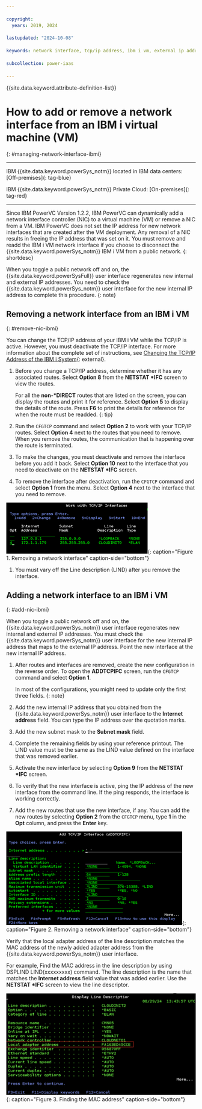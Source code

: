 ```yaml
---

copyright:
  years: 2019, 2024

lastupdated: "2024-10-08"

keywords: network interface, tcp/ip address, ibm i vm, external ip address, dns, lind, cfgtcp command

subcollection: power-iaas

---
```


{{site.data.keyword.attribute-definition-list}}

# How to add or remove a network interface from an IBM i virtual machine (VM)
{: #managing-network-interface-ibmi}

---

IBM {{site.data.keyword.powerSys_notm}} located in IBM data centers: [Off-premises]{: tag-blue}

IBM {{site.data.keyword.powerSys_notm}} Private Cloud: [On-premises]{: tag-red}

---





Since IBM PowerVC Version 1.2.2, IBM PowerVC can dynamically add a network interface controller (NIC) to a virtual machine (VM) or remove a NIC from a VM. IBM PowerVC does not set the IP address for new network interfaces that are created after the VM deployment. Any removal of a NIC results in freeing the IP address that was set on it. You must remove and readd the IBM i VM network interface if you choose to disconnect the {{site.data.keyword.powerSys_notm}} IBM i VM from a public network.
{: shortdesc}

When you toggle a public network off and on, the {{site.data.keyword.powerSysFull}} user interface regenerates new internal and external IP addresses. You need to check the {{site.data.keyword.powerSys_notm}} user interface for the new internal IP address to complete this procedure.
{: note}

## Removing a network interface from an IBM i VM
{: #remove-nic-ibmi}


You can change the TCP/IP address of your IBM i VM while the TCP/IP is active. However, you must deactivate the TCP/IP interface. For more information about the complete set of instructions, see [Changing the TCP/IP Address of the IBM i System](https://www.ibm.com/support/pages/node/641015){: external}.

1. Before you change a TCP/IP address, determine whether it has any associated routes. Select **Option 8** from the **NETSTAT \*IFC** screen to view the routes.

    For all the **non-\*DIRECT** routes that are listed on the screen, you can display the routes and print it for reference. Select **Option 5** to display the details of the route. Press **F6** to print the details for reference for when the route must be readded.
    {: tip}

2. Run the `CFGTCP` command and select **Option 2** to work with your TCP/IP routes. Select **Option 4** next to the routes that you need to remove. When you remove the routes, the communication that is happening over the route is terminated.

3. To make the changes, you must deactivate and remove the interface before you add it back. Select **Option 10** next to the interface that you need to deactivate on the **NETSTAT \*IFC** screen.

4. To remove the interface after deactivation, run the `CFGTCP` command and select **Option 1** from the menu. Select **Option 4** next to the interface that you need to remove.


![Removing a network interface](./images/work_with_TCP_IP_Interface.png "Removing a network interface"){: caption="Figure 1. Removing a network interface" caption-side="bottom"}





1. You must vary off the Line description (LIND) after you remove the interface.

## Adding a network interface to an IBM i VM
{: #add-nic-ibmi}

When you toggle a public network off and on, the {{site.data.keyword.powerSys_notm}} user interface regenerates new internal and external IP addresses. You must check the {{site.data.keyword.powerSys_notm}} user interface for the new internal IP address that maps to the external IP address. Point the new interface at the new internal IP address.

1. After routes and interfaces are removed, create the new configuration in the reverse order. To open the **ADDTCPIFC** screen, run the `CFGTCP` command and select **Option 1**.

    In most of the configurations, you might need to update only the first three fields.
    {: note}

2. Add the new internal IP address that you obtained from the {{site.data.keyword.powerSys_notm}} user interface to the **Internet address** field. You can type the IP address over the quotation marks.

3. Add the new subnet mask to the **Subnet mask** field.

4. Complete the remaining fields by using your reference printout. The LIND value must be the same as the LIND value defined on the interface that was removed earlier.

5. Activate the new interface by selecting **Option 9** from the **NETSTAT \*IFC** screen.

6. To verify that the new interface is active, ping the IP address of the new interface from the command line. If the ping responds, the interface is working correctly.

7. Add the new routes that use the new interface, if any. You can add the new routes by selecting **Option 2** from the `CFGTCP` menu, type **1** in the **Opt** column, and press the **Enter** key.


![Adding a network interface](./images/add_TCP_IP_interface.png "Adding a network interface"){: caption="Figure 2. Removing a network interface" caption-side="bottom"}




Verify that the local adapter address of the line description matches the MAC address of the newly added adapter address from the {{site.data.keyword.powerSys_notm}} user interface.

For example,
Find the MAC address in the line description by using DSPLIND LIND(xxxxxxxxx) command. The line description is the name that matches the **Internet address** field value that was added earlier. Use the **NETSTAT \*IFC** screen to view the line descriptor.

![Finding the MAC address](./images/display_line_descriptor.png "Finding the MAC address"){: caption="Figure 3. Finding the MAC address" caption-side="bottom"}
